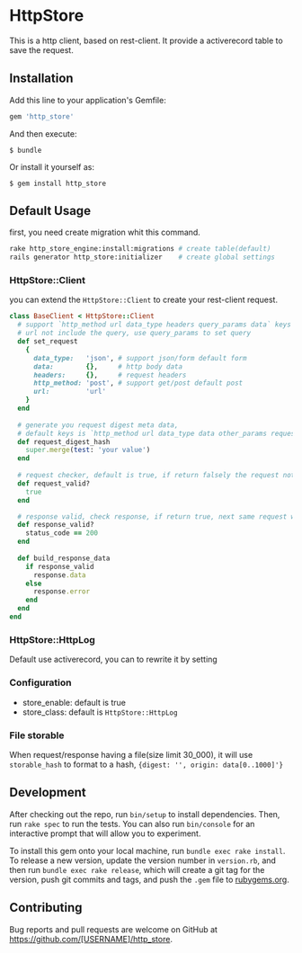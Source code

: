 # HttpStore

This is a http client, based on rest-client. It provide a activerecord table to save the request.

## Installation

Add this line to your application's Gemfile:

```ruby
gem 'http_store'
```

And then execute:

    $ bundle

Or install it yourself as:

    $ gem install http_store

## Default Usage

first, you need create migration whit this command.

```bash
rake http_store_engine:install:migrations # create table(default)
rails generator http_store:initializer    # create global settings
```


### HttpStore::Client
you can extend the `HttpStore::Client` to create your rest-client request.

```ruby
class BaseClient < HttpStore::Client  
  # support `http_method url data_type headers query_params data` keys
  # url not include the query, use query_params to set query
  def set_request
    {
      data_type:   'json', # support json/form default form 
      data:        {},     # http body data
      headers:     {},     # request headers
      http_method: 'post', # support get/post default post
      url:         'url'
    }
  end              
                                 
  # generate you request digest meta data,
  # default keys is `http_method url data_type data other_params requestable_id requestable_type`  
  def request_digest_hash  
    super.merge(test: 'your value')  
  end
                          
  # request checker, default is true, if return falsely the request not send 
  def request_valid?
    true 
  end  

  # response valid, check response, if return true, next same request will use cache 
  def response_valid?
    status_code == 200 
  end
           
  def build_response_data
    if response_valid
      response.data
    else
      response.error
    end
  end
end
```

### HttpStore::HttpLog

Default use activerecord, you can to rewrite it by setting

### Configuration

- store_enable: default is true
- store_class: default is `HttpStore::HttpLog`

### File storable

When request/response having a file(size limit 30_000), it will use `storable_hash` to format to a hash, `{digest: '', origin: data[0..1000]'}` 

## Development

After checking out the repo, run `bin/setup` to install dependencies. Then, run `rake spec` to run the tests. You can also run `bin/console` for an interactive prompt that will allow you to experiment.

To install this gem onto your local machine, run `bundle exec rake install`. To release a new version, update the version number in `version.rb`, and then run `bundle exec rake release`, which will create a git tag for the version, push git commits and tags, and push the `.gem` file to [rubygems.org](https://rubygems.org).

## Contributing

Bug reports and pull requests are welcome on GitHub at https://github.com/[USERNAME]/http_store.
